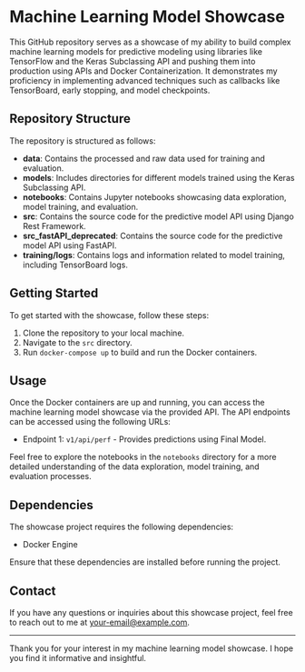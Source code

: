 # Machine Learning Model Showcase

This GitHub repository serves as a showcase of my ability to build complex machine learning models for predictive modeling using libraries like TensorFlow and the Keras Subclassing API and pushing them into production using APIs and Docker Containerization. It demonstrates my proficiency in implementing advanced techniques such as callbacks like TensorBoard, early stopping, and model checkpoints.

## Repository Structure

The repository is structured as follows:

- **data**: Contains the processed and raw data used for training and evaluation.
- **models**: Includes directories for different models trained using the Keras Subclassing API.
- **notebooks**: Contains Jupyter notebooks showcasing data exploration, model training, and evaluation.
- **src**: Contains the source code for the predictive model API using Django Rest Framework.
- **src_fastAPI_deprecated**: Contains the source code for the predictive model API using FastAPI.
- **training/logs**: Contains logs and information related to model training, including TensorBoard logs.

## Getting Started

To get started with the showcase, follow these steps:

1. Clone the repository to your local machine.
2. Navigate to the `src` directory.
3. Run `docker-compose up` to build and run the Docker containers.

## Usage

Once the Docker containers are up and running, you can access the machine learning model showcase via the provided API. The API endpoints can be accessed using the following URLs:

- Endpoint 1: `v1/api/perf` - Provides predictions using Final Model.

Feel free to explore the notebooks in the `notebooks` directory for a more detailed understanding of the data exploration, model training, and evaluation processes.

## Dependencies

The showcase project requires the following dependencies:

- Docker Engine

Ensure that these dependencies are installed before running the project.

## Contact

If you have any questions or inquiries about this showcase project, feel free to reach out to me at [your-email@example.com](mailto:your-email@example.com).

---

Thank you for your interest in my machine learning model showcase. I hope you find it informative and insightful.
